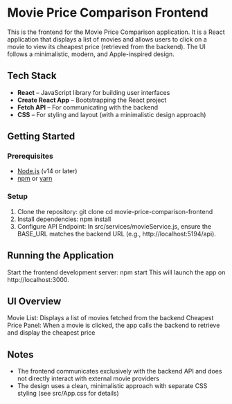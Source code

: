 # Movie Price Comparison Frontend

This is the frontend for the Movie Price Comparison application. It is a React application that displays a list of movies and allows users to click on a movie to view its cheapest price (retrieved from the backend). The UI follows a minimalistic, modern, and Apple-inspired design.

## Tech Stack
- **React** – JavaScript library for building user interfaces
- **Create React App** – Bootstrapping the React project
- **Fetch API** – For communicating with the backend
- **CSS** – For styling and layout (with a minimalistic design approach)

## Getting Started

### Prerequisites
- [Node.js](https://nodejs.org/en/) (v14 or later)
- [npm](https://www.npmjs.com/) or [yarn](https://yarnpkg.com/)

### Setup
1. Clone the repository:
   git clone <repository-url>
   cd movie-price-comparison-frontend
2. Install dependencies:
   npm install
3. Configure API Endpoint:
   In src/services/movieService.js, ensure the BASE_URL matches the backend URL (e.g., http://localhost:5194/api).

## Running the Application
Start the frontend development server:
npm start
This will launch the app on http://localhost:3000.

## UI Overview
Movie List: Displays a list of movies fetched from the backend
Cheapest Price Panel: When a movie is clicked, the app calls the backend to retrieve and display the cheapest price

## Notes
- The frontend communicates exclusively with the backend API and does not directly interact with external movie providers
- The design uses a clean, minimalistic approach with separate CSS styling (see src/App.css for details)